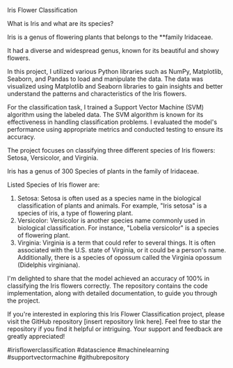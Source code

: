 Iris Flower Classification

What is Iris and what are its species?

Iris is a genus of flowering plants that belongs to the **family Iridaceae.

It had a diverse and widespread genus, known for its beautiful and showy flowers. 

In this project, I utilized various Python libraries such as NumPy, Matplotlib, Seaborn, and Pandas to load and 
manipulate the data. The data was visualized using Matplotlib and Seaborn libraries to gain insights and better understand 
the patterns and characteristics of the Iris flowers.

For the classification task, I trained a Support Vector Machine (SVM) algorithm using the labeled data. The SVM algorithm is known for its effectiveness in handling classification
problems. I evaluated the model's performance using appropriate metrics and conducted testing to ensure its accuracy.

The project focuses on classifying three different species of Iris flowers: Setosa, Versicolor, and Virginia.

Iris has a genus of 300 Species of plants in the family of Iridaceae.

Listed Species of Iris flower are:

1. Setosa: Setosa is often used as a species name in the biological classification of plants and animals. For example, "Iris setosa" is a species of iris, a type of flowering plant.
2. Versicolor: Versicolor is another species name commonly used in biological classification. For instance, "Lobelia versicolor" is a species of flowering plant.
3. Virginia: Virginia is a term that could refer to several things. It is often associated with the U.S. state of Virginia, or it could be a person's name. Additionally, there is a species of 
opossum called the Virginia opossum (Didelphis virginiana).

I'm delighted to share that the model achieved an accuracy of 100% in classifying the Iris flowers correctly. The repository contains the 
code implementation, 
along with detailed documentation, to guide you through the project.

If you're interested in exploring this Iris Flower Classification project, please visit the GitHub repository [insert repository link here]. 
Feel free to star the repository if you
find it helpful or intriguing. Your support and feedback are greatly appreciated!

#irisflowerclassification #datascience #machinelearning #supportvectormachine #githubrepository
